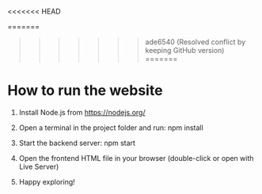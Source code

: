 <<<<<<< HEAD

=======
>>>>>>> ade6540 (Resolved conflict by keeping GitHub version)
=======
# How to run the website

1. Install Node.js from https://nodejs.org/

2. Open a terminal in the project folder and run: 
    npm install

3. Start the backend server: 
    npm start

4. Open the frontend HTML file in your browser (double-click or open with Live Server)

5. Happy exploring!

